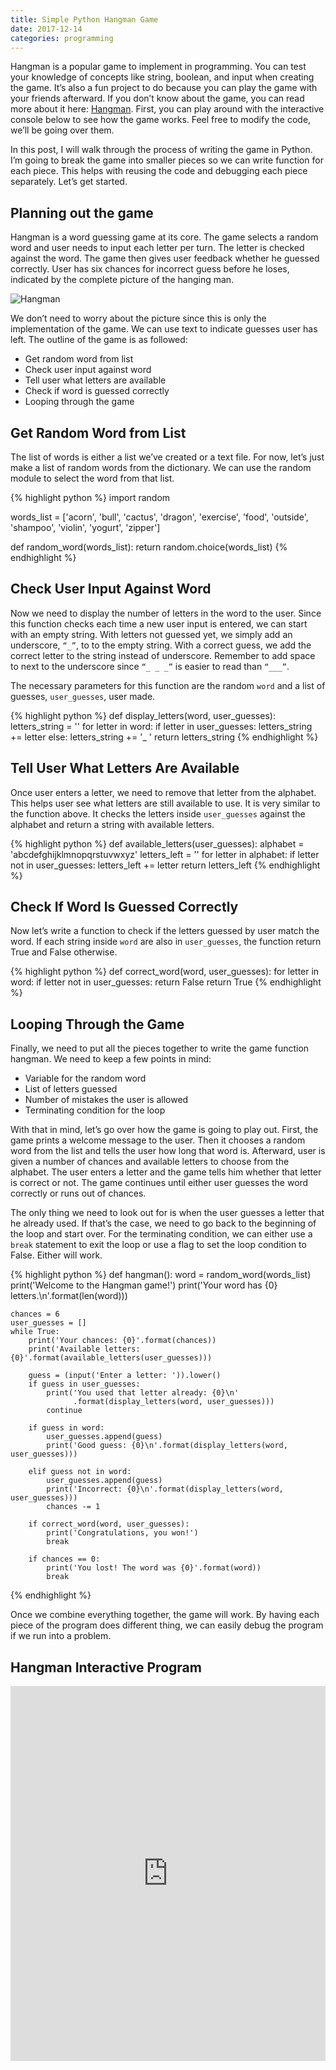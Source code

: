 ```yaml
---
title: Simple Python Hangman Game
date: 2017-12-14
categories: programming
---
```


Hangman is a popular game to implement in programming. You can test your knowledge of concepts like string, boolean, and input when creating the game. It’s also a fun project to do because you can play the game with your friends afterward. If you don’t know about the game, you can read more about it here: [Hangman](https://en.wikipedia.org/wiki/Hangman_(game)). First, you can play around with the interactive console below to see how the game works. Feel free to modify the code, we’ll be going over them.

<!--more-->

In this post, I will walk through the process of writing the game in Python. I’m going to break the game into smaller pieces so we can write function for each piece. This helps with reusing the code and debugging each piece separately. Let’s get started.

## Planning out the game

Hangman is a word guessing game at its core. The game selects a random word and user needs to input each letter per turn. The letter is checked against the word. The game then gives user feedback whether he guessed correctly. User has six chances for incorrect guess before he loses, indicated by the complete picture of the hanging man.

![Hangman](/images/hangmang.jpg)

We don’t need to worry about the picture since this is only the implementation of the game. We can use text to indicate guesses user has left. The outline of the game is as followed:
- Get random word from list
- Check user input against word
- Tell user what letters are available
- Check if word is guessed correctly
- Looping through the game

## Get Random Word from List

The list of words is either a list we’ve created or a text file. For now, let’s just make a list of random words from the dictionary. We can use the random module to select the word from that list.

{% highlight python %}
import random

words_list = ['acorn', 'bull', 'cactus', 'dragon', 'exercise',
              'food', 'outside', 'shampoo', 'violin', 'yogurt', 'zipper']

def random_word(words_list):
return random.choice(words_list)
{% endhighlight %}

## Check User Input Against Word

Now we need to display the number of letters in the word to the user. Since this function checks each time a new user input is entered, we can start with an empty string. With letters not guessed yet, we simply add an underscore, `“_”`, to to the empty string. With a correct guess, we add the correct letter to the string instead of underscore. Remember to add space to next to the underscore since `“_ _ _”` is easier to read than `“___”`.

The necessary parameters for this function are the random `word` and a list of guesses, `user_guesses`, user made.

{% highlight python %}
def display_letters(word, user_guesses):
    letters_string = ''
    for letter in word:
        if letter in user_guesses:
            letters_string += letter
        else:
            letters_string += '_ '
    return letters_string
{% endhighlight %}

## Tell User What Letters Are Available

Once user enters a letter, we need to remove that letter from the alphabet. This helps user see what letters are still available to use. It is very similar to the function above. It checks the letters inside  `user_guesses` against the alphabet and return a string with available letters.

{% highlight python %}
def available_letters(user_guesses):
    alphabet = 'abcdefghijklmnopqrstuvwxyz'
    letters_left = ''
    for letter in alphabet:
        if letter not in user_guesses:
            letters_left += letter
    return letters_left
{% endhighlight %}

## Check If Word Is Guessed Correctly

Now let’s write a function to check if the letters guessed by user match the word. If each string inside  `word` are also in `user_guesses`, the function return True and False otherwise.

{% highlight python %}
def correct_word(word, user_guesses):
    for letter in word:
        if letter not in user_guesses:
            return False
    return True
{% endhighlight %}

## Looping Through the Game

Finally, we need to put all the pieces together to write the game function hangman. We need to keep a few points in mind:
- Variable for the random word
- List of letters guessed
- Number of mistakes the user is allowed
- Terminating condition for the loop

With that in mind, let’s go over how the game is going to play out. First, the game prints a welcome message to the user. Then it chooses a random word from the list and tells the user how long that word is. Afterward, user is given a number of chances and available letters to choose from the alphabet. The user enters a letter and the game tells him whether that letter is correct or not. The game continues until either user guesses the word correctly or runs out of chances.

The only thing we need to look out for is when the user guesses a letter that he already used. If that’s the case, we need to go back to the beginning of the loop and start over. For the terminating condition, we can either use a `break` statement to exit the loop or use a flag to set the loop condition to False. Either will work.

{% highlight python %}
def hangman():
    word = random_word(words_list)
    print('Welcome to the Hangman game!')
    print('Your word has {0} letters.\n'.format(len(word)))

    chances = 6
    user_guesses = []
    while True:
        print('Your chances: {0}'.format(chances))
        print('Available letters: {0}'.format(available_letters(user_guesses)))

        guess = (input('Enter a letter: ')).lower()
        if guess in user_guesses:
            print('You used that letter already: {0}\n'
                  .format(display_letters(word, user_guesses)))
            continue

        if guess in word:
            user_guesses.append(guess)
            print('Good guess: {0}\n'.format(display_letters(word, user_guesses)))

        elif guess not in word:
            user_guesses.append(guess)
            print('Incorrect: {0}\n'.format(display_letters(word, user_guesses)))
            chances -= 1

        if correct_word(word, user_guesses):
            print('Congratulations, you won!')
            break

        if chances == 0:
            print('You lost! The word was {0}'.format(word))
            break
{% endhighlight %}

Once we combine everything together, the game will work. By having each piece of the program does different thing, we can easily debug the program if we run into a problem.

## Hangman Interactive Program

<iframe src="https://trinket.io/embed/python/9b07ac3230" width="100%" height="600" frameborder="0" marginwidth="0" marginheight="0" allowfullscreen></iframe>
